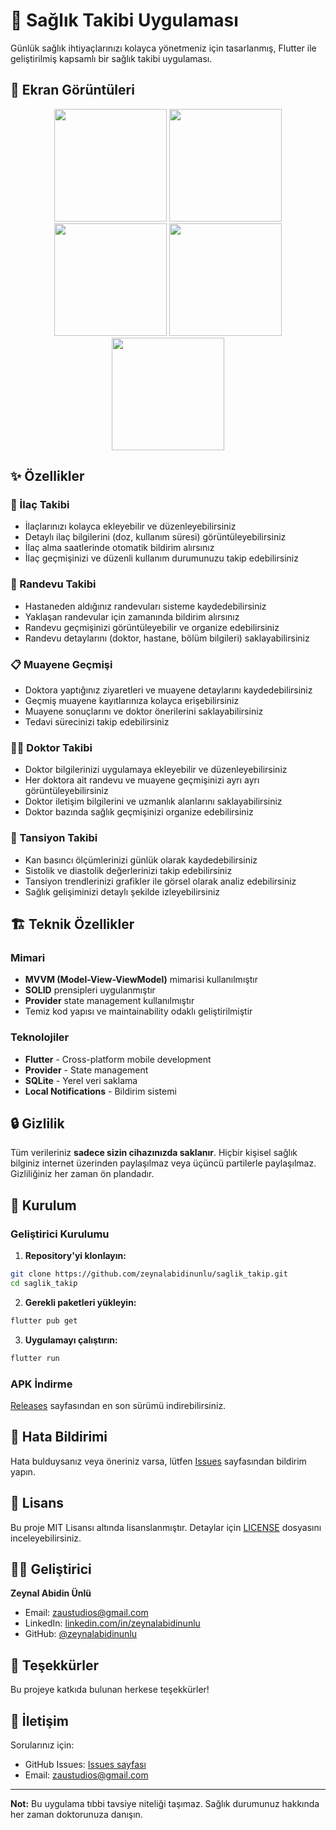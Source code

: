 # 💊 Sağlık Takibi Uygulaması

Günlük sağlık ihtiyaçlarınızı kolayca yönetmeniz için tasarlanmış, Flutter ile geliştirilmiş kapsamlı bir sağlık takibi uygulaması.

## 📱 Ekran Görüntüleri
<div align="center">
  <img src="https://github.com/user-attachments/assets/27dda710-7e10-4d65-b480-ed9bd4fe5e75" width="180" />
  <img src="https://github.com/user-attachments/assets/38e324c0-e177-4afb-b7e7-5a14c38381b7" width="180" />
  <img src="https://github.com/user-attachments/assets/e47b9a37-98b3-4bb6-9eac-1ae3b3cc90ec" width="180" />
  <img src="https://github.com/user-attachments/assets/d3c1584c-bc8f-41f0-88ea-bad95e1b3dc5" width="180" />
  <img src="https://github.com/user-attachments/assets/e63fe24a-03ef-479d-a118-742bbb4fa29b" width="180" />
</div>

## ✨ Özellikler

### 💊 İlaç Takibi
- İlaçlarınızı kolayca ekleyebilir ve düzenleyebilirsiniz
- Detaylı ilaç bilgilerini (doz, kullanım süresi) görüntüleyebilirsiniz
- İlaç alma saatlerinde otomatik bildirim alırsınız
- İlaç geçmişinizi ve düzenli kullanım durumunuzu takip edebilirsiniz

### 🏥 Randevu Takibi
- Hastaneden aldığınız randevuları sisteme kaydedebilirsiniz
- Yaklaşan randevular için zamanında bildirim alırsınız
- Randevu geçmişinizi görüntüleyebilir ve organize edebilirsiniz
- Randevu detaylarını (doktor, hastane, bölüm bilgileri) saklayabilirsiniz

### 📋 Muayene Geçmişi
- Doktora yaptığınız ziyaretleri ve muayene detaylarını kaydedebilirsiniz
- Geçmiş muayene kayıtlarınıza kolayca erişebilirsiniz
- Muayene sonuçlarını ve doktor önerilerini saklayabilirsiniz
- Tedavi sürecinizi takip edebilirsiniz

### 👨‍⚕️ Doktor Takibi
- Doktor bilgilerinizi uygulamaya ekleyebilir ve düzenleyebilirsiniz
- Her doktora ait randevu ve muayene geçmişinizi ayrı ayrı görüntüleyebilirsiniz
- Doktor iletişim bilgilerini ve uzmanlık alanlarını saklayabilirsiniz
- Doktor bazında sağlık geçmişinizi organize edebilirsiniz

### 💓 Tansiyon Takibi
- Kan basıncı ölçümlerinizi günlük olarak kaydedebilirsiniz
- Sistolik ve diastolik değerlerinizi takip edebilirsiniz
- Tansiyon trendlerinizi grafikler ile görsel olarak analiz edebilirsiniz
- Sağlık gelişiminizi detaylı şekilde izleyebilirsiniz

## 🏗️ Teknik Özellikler

### Mimari
- **MVVM (Model-View-ViewModel)** mimarisi kullanılmıştır
- **SOLID** prensipleri uygulanmıştır
- **Provider** state management kullanılmıştır
- Temiz kod yapısı ve maintainability odaklı geliştirilmiştir

### Teknolojiler
- **Flutter** - Cross-platform mobile development
- **Provider** - State management
- **SQLite** - Yerel veri saklama
- **Local Notifications** - Bildirim sistemi

## 🔒 Gizlilik

Tüm verileriniz **sadece sizin cihazınızda saklanır**. Hiçbir kişisel sağlık bilginiz internet üzerinden paylaşılmaz veya üçüncü partilerle paylaşılmaz. Gizliliğiniz her zaman ön plandadır.

## 🚀 Kurulum

### Geliştirici Kurulumu

1. **Repository'yi klonlayın:**
```bash
git clone https://github.com/zeynalabidinunlu/saglik_takip.git
cd saglik_takip
```

2. **Gerekli paketleri yükleyin:**
```bash
flutter pub get
```

3. **Uygulamayı çalıştırın:**
```bash
flutter run
```

### APK İndirme

[Releases](https://github.com/zeynalabidinunlu/saglik_takip/releases) sayfasından en son sürümü indirebilirsiniz.



## 🐛 Hata Bildirimi

Hata bulduysanız veya öneriniz varsa, lütfen [Issues](https://github.com/zeynalabidinunlu/saglik_takip/issues) sayfasından bildirim yapın.


## 📄 Lisans

Bu proje MIT Lisansı altında lisanslanmıştır. Detaylar için [LICENSE](LICENSE) dosyasını inceleyebilirsiniz.

## 👨‍💻 Geliştirici

**Zeynal Abidin Ünlü**
- Email: zaustudios@gmail.com
- LinkedIn: [linkedin.com/in/zeynalabidinunlu](https://linkedin.com/in/zeynalabidinunlu)
- GitHub: [@zeynalabidinunlu](https://github.com/zeynalabidinunlu)

## 🙏 Teşekkürler

Bu projeye katkıda bulunan herkese teşekkürler!

## 📱 İletişim

Sorularınız için:
- GitHub Issues: [Issues sayfası](https://github.com/zeynalabidinunlu/saglik_takip/issues)
- Email: zaustudios@gmail.com
---

**Not:** Bu uygulama tıbbi tavsiye niteliği taşımaz. Sağlık durumunuz hakkında her zaman doktorunuza danışın.

